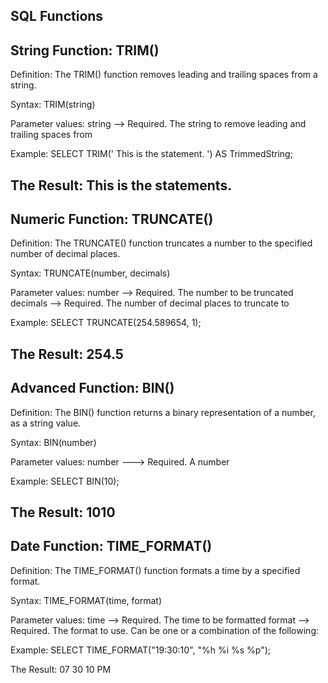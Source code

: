 SQL Functions
-------------
String Function: TRIM()
-----------------------
Definition:
The TRIM() function removes leading and trailing spaces from a string.

Syntax: 
TRIM(string)

Parameter values:
string	--> Required. The string to remove leading and trailing spaces from

Example: 
SELECT TRIM('    This is the statement.    ') AS TrimmedString;

The Result:
This is the statements.
--------------------------------------------------------------------------------------

Numeric Function: TRUNCATE()
----------------------------
Definition:
The TRUNCATE() function truncates a number to the specified number of decimal places.

Syntax: 
TRUNCATE(number, decimals)

Parameter values:
number	    --> Required. The number to be truncated
decimals    --> Required. The number of decimal places to truncate to

Example: 
SELECT TRUNCATE(254.589654, 1);

The Result:
254.5
---------------------------------------------------------------------------------------

Advanced Function: BIN()
------------------------
Definition:
The BIN() function returns a binary representation of a number, as a string value.

Syntax: 
BIN(number)

Parameter values:
number	---> Required. A number

Example: 
SELECT BIN(10);

The Result:
1010
----------------------------------------------------------------------------------------

Date Function: TIME_FORMAT()
----------------------------
Definition:
The TIME_FORMAT() function formats a time by a specified format.

Syntax: 
TIME_FORMAT(time, format)

Parameter values:
time	--> Required. The time to be formatted
format	--> Required. The format to use. Can be one or a combination of the following:

Example: 
SELECT TIME_FORMAT("19:30:10", "%h %i %s %p");

The Result:
07 30 10 PM
